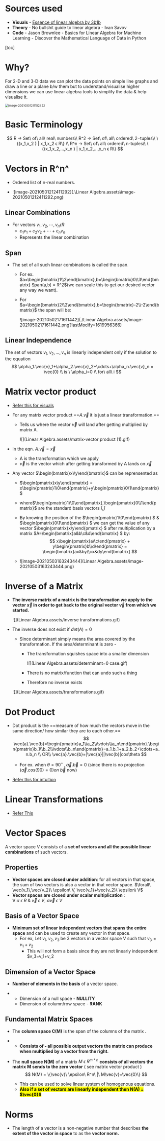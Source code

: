 # Sources used

* **Visuals** - [Essence of linear algebra by 3b1b](https://www.youtube.com/playlist?list=PLZHQObOWTQDPD3MizzM2xVFitgF8hE_ab)
* **Theory** - No bullshit guide to linear algebra - Ivan Savov
* **Code** - Jason Brownlee - Basics for Linear Algebra for Machine Learning - Discover the Mathematical Language of Data in Python

[toc]

# Why?

For 2-D and 3-D data we can plot the data points on simple line graphs and draw a line or a plane b/w them but to understand/visualise higher dimensions we can use linear algebra tools to simplify the data & help visualise it.

<img src="./Linear Algebra.assets\image-20210501211152422.png" alt="image-20210501211152422" style="zoom: 67%;" />

# Basic Terminology 


$$
R -> Set\ of\ all\ real\ numbers\\
R^2 -> Set\ of\ all\ ordered\ 2−tuples\\
\{(x_1,x_2 )  | x_1,x_2  ϵ R\}
\\
R^n -> Set\ of\ all\ ordered\ n-tuples\\
\{(x_1,x_2,…,x_n )  | x_1,x_2,…,x_n  ϵ R\}
$$



# Vectors in R^n^

* Ordered list of n-real numbers.

* ![image-20210501212411292](.\Linear Algebra.assets\image-20210501212411292.png)

## Linear Combinations

* For vectors $v_1,v_2,\cdots,v_n\epsilon R$
  * $c_1v_1+c_2v_2+\cdots+c_nv_n$
  * Represents the linear combination



## Span

* The set of all such linear combinations is called the span.
  * For ex. $a=\begin{bmatrix}1\\2\end{bmatrix},b=\begin{bmatrix}0\\3\end{bmatrix} Span(a,b) = R^2$(we can scale this to get our desired vector any way we want).

  * For $a=\begin{bmatrix}2\\2\end{bmatrix},b=\begin{bmatrix}-2\\-2\end{bmatrix}$ the span will be:

    ![image-20210502171611442](./Linear Algebra.assets/image-20210502171611442.png?lastModify=1619956366) 

## Linear Independence

The set of vectors $v_1,v_2,...,v_n$ is linearly independent only if the solution to the equation
$$
\alpha_1.\vec{v}_1+\alpha_2.\vec{v}_2+\cdots+\alpha_n.\vec{v}_n = \vec{0}
\\ is \ \alpha_i=0
\\ for\ all\ i
$$

# Matrix vector product

* [Refer this for visuals](https://youtu.be/kYB8IZa5AuE?list=PLZHQObOWTQDPD3MizzM2xVFitgF8hE_ab)

* For any matrix vector product ==$A.\vec{v}$ it is just a linear transformation.==

  * Tells us where the vector $\vec{v}$ will land after getting multiplied by matrix A.

    ![](Linear Algebra.assets/matrix-vector product (1).gif)

* In the eqn. $A.\vec{v}=\vec{x}$

  * A is the transformation which we apply
  * $\vec{v}$ is the vector which after getting transformed by A lands on $\vec{x}$

* Any vector $\begin{bmatrix}x\\y\end{bmatrix}$ can be reprensented as

  * $\begin{pmatrix}x\\y\end{pmatrix} = x\begin{pmatrix}1\\0\end{pmatrix}+y\begin{pmatrix}0\\1\end{pmatrix}  $

  * where$\begin{pmatrix}1\\0\end{pmatrix},\begin{pmatrix}0\\1\end{pmatrix}$ are the standard basis vectors $\hat{i}  ,\hat{j}$

  * By knowing the position of the $\begin{pmatrix}1\\0\end{pmatrix} $ & $\begin{pmatrix}0\\1\end{pmatrix} $ we can get the value of any vector $\begin{pmatrix}x\\y\end{pmatrix} $ after multiplication by a matrix $A=\begin{bmatrix}a&b\\c&d\end{bmatrix} $ by:
    $$
    x\begin{pmatrix}a\\c\end{pmatrix} + y\begin{pmatrix}b\\d\end{pmatrix} = \begin{bmatrix}ax&by\\cx&dy\end{bmatrix}
    $$

  * ![image-20210503163243444](Linear Algebra.assets/image-20210503163243444.png)



# Inverse of a Matrix

* **The inverse matrix of a matrix is the transformation we apply to the vector $\vec{x}$ in order to get back to the original vector $\vec{v}$ from which we started.**

  ![](Linear Algebra.assets/inverse transformations.gif)

* The inverse does not exist if $det(A) = 0$

  * Since determinant simply means the area covered by the transformation. If the area/determinant is zero -
    * The transformation squishes space into a smaller dimension
    
      ![](Linear Algebra.assets/determinant=0 case.gif)
    
    * There is no matrix/function that can undo such a thing
    
    * Therefore no inverse exists
  
  
  
  ![](Linear Algebra.assets/transformations.gif)
  
  

# Dot Product

* Dot product is the ==measure of how much the vectors move in the same direction/ how similar they are to each other.==
  $$
  \vec{a}.\vec{b}=\begin{pmatrix}a_1\\a_2\\\vdots\\a_n\end{pmatrix}.\begin{pmatrix}b_1\\b_2\\\vdots\\b_n\end{pmatrix}=a_1.b_1+a_2.b_2+\cdots+a_n.b_n
  \\
  OR\\
  \vec{a}.\vec{b}=|\vec{a}||\vec{b}|cos\theta
  $$

  * For ex. when $\theta=90^{\circ}\ , \vec{a}.\vec{b}=0$ (since there is no projection ($\vec{a}.cos(90)=0) on\ \vec{b}$ now)

* [Refer this for intuition](https://youtu.be/tdwFdzVqito)

# Linear Transformations

* [Refer This](https://youtu.be/XkY2DOUCWMU?list=PLZHQObOWTQDPD3MizzM2xVFitgF8hE_ab)

# Vector Spaces

A vector space V consists of a **set of vectors and all the possible linear combinations** of such vectors.

## Properties

* **Vector spaces are closed under addition**: for all vectors in that space, the sum of two vectors is also a vector in that vector space. $\forall\ \vec{v_1},\vec{v_2}\ \epsilon\ V, \vec{v_1}+\vec{v_2}\ \epsilon\ V$
* **Vector spaces are** **closed under scalar multiplication** : $\forall\ \alpha\ \epsilon\ R\ \&\ \vec{v}\ \epsilon\ V,\ \alpha\vec{v}\ \epsilon\ V$

## Basis of a Vector Space

* **Minimum set of linear independent vectors that spans the entire space** and can be used to create any vector in that space.
  * For ex, Let $v_1,v_2,v_3$ be 3 vectors in a vector space V such that $v_3= v_1+v_2$
    * This will not form a basis since they are not linearly independent $v_3=v_1+v_2

## Dimension of a Vector Space

- **Number of elements in the basis** of a vector space.

- - Dimension of a null space - **NULLITY**
  - Dimension of column/row space - **RANK**

## Fundamental Matrix Spaces

- The **column space C(M)** is the span of the columns of the matrix . 

- - **Consists of - all possible output vectors the matrix can produce when      multiplied by a vector from the right.**

* The **null space N(M)** of a matrix $M\ \epsilon\ R^{m*n}$ **consists of all vectors the** **matrix** **M** **sends to the zero vector** ( see matrix vector product )
  $$
  N(M) = \{\vec{v}\ \epsilon\ R^n\ |\ M\vec{v}=\vec{0}\}
  $$
  
  * This can be     used to solve linear system of homogenous equations.
  
  - <mark>**Also if a set of vectors are linearly independent then N(A) = $\vec{0}$**</mark>

# Norms

* The length of a vector is a non-negative number that describes **the extent of the vector in space** to as the **vector norm.**

